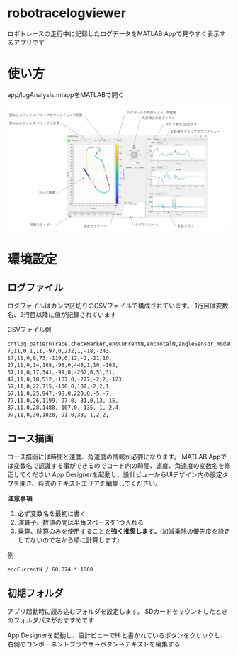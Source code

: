 # robotracelogviewer
ロボトレースの走行中に記録したログデータをMATLAB Appで見やすく表示するアプリです

# 使い方
app/logAnalysis.mlappをMATLABで開く

![画像の説明](スライド1.PNG)

# 環境設定
## ログファイル
ログファイルはカンマ区切りのCSVファイルで構成されています。
1行目は変数名、2行目以降に値が記録されています

CSVファイル例
```
cntlog,patternTrace,checkMarker,encCurrentN,encTotalN,angleSensor,modeCurve,gyroVal_Z,angle_Z,rawCurrentR,rawCurrentL,
7,11,0,1,11,-97,0,232,1,-18,-243,
17,11,0,9,73,-119,0,12,-2,-21,10,
27,11,0,14,188,-98,0,448,1,10,-162,
37,11,0,17,341,-99,0,-262,0,51,31,
47,11,0,18,512,-107,0,-277,-2,2,-123,
57,11,0,22,715,-108,0,107,-2,2,1,
67,11,0,25,947,-98,0,220,0,-5,-7,
77,11,0,26,1199,-97,0,-31,0,13,-15,
87,11,0,28,1480,-107,0,-135,-1,-2,4,
97,11,0,30,1828,-91,0,33,-1,2,2,
```

## コース描画
コース描画には時間と速度、角速度の情報が必要になります。
MATLAB Appでは変数名で認識する事ができるのでコード内の時間、速度、角速度の変数名を修正してください
App Designerを起動し、設計ビューからUIデザイン内の設定タブを開き、各式のテキストエリアを編集してください。

**注意事項**
1. 必ず変数名を最初に書く
2. 演算子、数値の間は半角スペースを1つ入れる
3. 乗算、除算のみを使用することを**強く推奨します。**(加減乗除の優先度を設定してないので左から順に計算します)

例
```
encCurrentN / 60.074 * 1000
```

## 初期フォルダ
アプリ起動時に読み込むフォルダを設定します。
SDカードをマウントしたときのフォルダパスがおすすめです

App Designerを起動し、設計ビューでH:と書かれているボタンをクリックし、右側のコンポーネントブラウザ→ボタン→テキストを編集する
